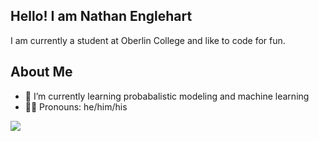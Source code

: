 ## Hello! I am Nathan Englehart
I am currently a student at Oberlin College and like to code for fun.

## About Me
- 🌱 I’m currently learning probabalistic modeling and machine learning
- 🏳️‍⚧️ Pronouns: he/him/his

<!--
**nathanenglehart/nathanenglehart** is a ✨ _special_ ✨ repository because its `README.md` (this file) appears on your GitHub profile.

Here are some ideas to get you started:

- 🔭 I’m currently working on ...
- 🌱 I’m currently learning ...
- 👯 I’m looking to collaborate on ...
- 🤔 I’m looking for help with ...
- 💬 Ask me about ...
- 📫 How to reach me: ...
- 😄 Pronouns: ...
- ⚡ Fun fact: ...
-->

<img src="https://github-readme-stats.vercel.app/api?username=nathanenglehart&&show_icons=true&title_color=ffffff&icon_color=bb2acf&text_color=daf7dc&bg_color=151515"></img>
